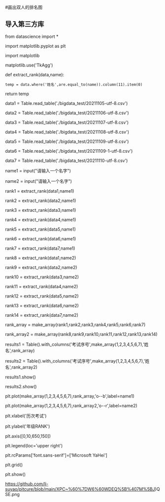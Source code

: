 #画出双人的排名图
## 导入第三方库

from datascience import *

import matplotlib.pyplot as plt

import matplotlib

matplotlib.use('TkAgg')


def extract_rank(data,name):
    
    temp = data.where('姓名',are.equal_to(name)).column(11).item(0)
   
   return temp
    

data1 = Table.read_table('./bigdata_test/20211105-utf-8.csv')

data2 = Table.read_table('./bigdata_test/20211106-utf-8.csv')

data3 = Table.read_table('./bigdata_test/20211107-utf-8.csv')

data4 = Table.read_table('./bigdata_test/20211108-utf-8.csv')

data5 = Table.read_table('./bigdata_test/20211109-utf-8.csv')

data6 = Table.read_table('./bigdata_test/20211109-1-utf-8.csv')

data7 = Table.read_table('./bigdata_test/20211110-utf-8.csv')

name1 = input("请输入一个名字")

name2 = input("请输入一个名字")

rank1 = extract_rank(data1,name1)

rank2 = extract_rank(data2,name1)

rank3 = extract_rank(data3,name1)

rank4 = extract_rank(data4,name1)

rank5 = extract_rank(data5,name1)

rank6 = extract_rank(data6,name1)

rank7 = extract_rank(data7,name1)

rank8 = extract_rank(data1,name2)

rank9 = extract_rank(data2,name2)

rank10 = extract_rank(data3,name2)

rank11 = extract_rank(data4,name2)

rank12 = extract_rank(data5,name2)

rank13 = extract_rank(data6,name2)

rank14 = extract_rank(data7,name2)


rank_array = make_array(rank1,rank2,rank3,rank4,rank5,rank6,rank7)

rank_array2 = make_array(rank8,rank9,rank10,rank11,rank12,rank13,rank14)


results1 = Table().with_columns('考试序号',make_array(1,2,3,4,5,6,7),'姓名',rank_array)

results2 = Table().with_columns('考试序号',make_array(1,2,3,4,5,6,7),'姓名',rank_array2)

results1.show()

results2.show()


plt.plot(make_array(1,2,3,4,5,6,7),rank_array,'o--b',label=name1)

plt.plot(make_array(1,2,3,4,5,6,7),rank_array2,'o--r',label=name2)

plt.xlabel('历次考试')

plt.ylabel('年级RANK')

plt.axis([0,10,650,150])

plt.legend(loc='upper right')

plt.rcParams['font.sans-serif']=['Microsoft YaHei']

plt.grid()

plt.show()

https://github.com/li-suyao/pitcure/blob/main/XPC~%60%7DW6%60WDEQ%5B%407M%5BJ)QSE.png